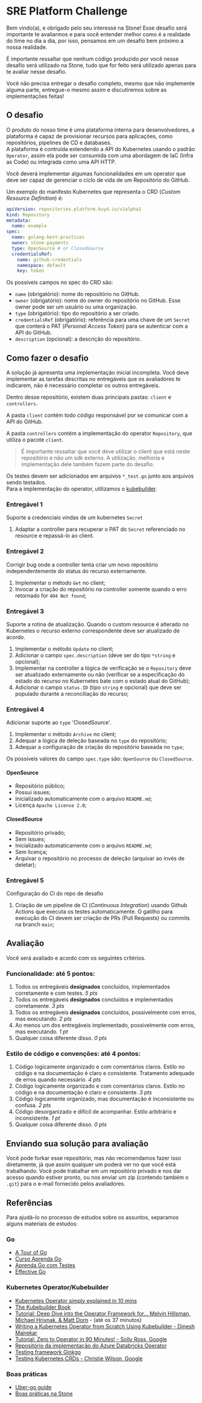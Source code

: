 # SRE Platform Challenge

Bem vindo(a), e obrigado pelo seu interesse na Stone! Esse desafio será importante te avaliarmos e para você entender melhor como é a realidade do time no dia a dia, por isso, pensamos em um desafio bem próximo a nossa realidade.

É importante ressaltar que nenhum código produzido por você nesse desafio será utilizado na Stone, tudo que for feito será utilizado apenas para te avaliar nesse desafio.

Você não precisa entregar o desafio completo, mesmo que não implemente alguma parte, entregue-o mesmo assim e discutiremos sobre as implementações feitas!

## O desafio

O produto do nosso time é uma plataforma interna para desenvolvedores, a plataforma é capaz de provisionar recursos para aplicações, como repositórios, pipelines de CD e databases.  
A plataforma é contruída extendendo a API do Kubernetes usando o padrão `Operator`, assim ela pode ser consumida com uma abordagem de IaC (Infra as Code) ou integrada como uma API HTTP.

Você deverá implementar algumas funcionalidades em um operator que deve ser capaz de gerenciar o ciclo de vida de um Repositório do GitHub.

Um exemplo do manifesto Kubernetes que representa o CRD (_Custom Resource Definition_) é:

```yaml
apiVersion: repositories.platform.buy4.io/v1alpha1
kind: Repository
metadata:
  name: example
spec:
  name: golang-best-practices
  owner: stone-payments
  type: OpenSource # or ClosedSource
  credentialsRef:
    name: github-credentials
    namespace: default
    key: token
```

Os possíveis campos no spec do CRD são:
- `name` (obrigatório): nome do repositório no GitHub.
- `owner` (obrigatório): nome do owner do repositório no GitHub. Esse owner pode ser um usuário ou uma organização.
- `type` (obrigatório): tipo do repositório a ser criado.
- `credentialsRef` (obrigatório): referência para uma chave de um `Secret` que conterá o PAT (_Personal Access Token_) para se autenticar com a API do GitHub.
- `description` (opcional): a descrição do repositório.

## Como fazer o desafio

A solução já apresenta uma implementação inicial incompleta. Você deve implementar as tarefas descritas no entregáveis que os avaliadores te indicarem, não é necessário completar os outros entregáveis.

Dentro desse repositório, existem duas principais pastas: `client` e `controllers`.

A pasta `client` contém todo código responsável por se comunicar com a API do GitHub.

A pasta `controllers` contém a implementação do operator `Repository`, que utiliza o pacote `client`.
> É importante ressaltar que você deve utilizar o client que está neste repositório e não um sdk externo. A utilização, melhoria e implementação dele também fazem parte do desafio.

Os testes devem ser adicionados em arquivos `*_test.go` junto aos arquivos sendo testados.  
Para a implementação do operator, utilizamos o [kubebuilder](https://kubebuilder.io/).

### Entregável 1

Suporte a credenciais vindas de um kubernetes `Secret`  

1. Adaptar a controller para recuperar o PAT do `Secret` referenciado no resource e repassá-lo ao client.

### Entregável 2

Corrigir bug onde a controller tenta criar um novo repositório independentemente do status do recurso externamente.

1. Implementar o método `Get` no client;
2. Invocar a criação do repositório na controller somente quando o erro retornado for `404 Not found`;

### Entregável 3

Suporte a rotina de atualização. Quando o custom resource é alterado no Kubernetes o recurso externo correspondente deve ser atualizado de acordo.

1. Implementar o método `Update` no client;
2. Adicionar o campo `spec.description` (deve ser do tipo `*string` e opcional);
3. Implementar na controller a lógica de verificação se o `Repository` deve ser atualizado externamente ou não (verificar se a especificação do estado do recurso no Kubernetes bate com o estado atual do GitHub);
4. Adicionar o campo `status.ID` (tipo `string` e opcional) que deve ser populado durante a reconciliação do recurso;

### Entregável 4

Adicionar suporte ao `type` 'ClosedSource'. 

1. Implementar o método `Archive` no client;
2. Adequar a lógica de deleção baseada no `type` do repositório;
3. Adequar a configuração de criação do repositório baseada no `type`;

Os possíveis valores do campo `spec.type` são: `OpenSource` ou `ClosedSource`.

#### OpenSource

- Repositório público;
- Possui issues;
- Inicializado automaticamente com o arquivo `README.md`;
- Licença `Apache License 2.0`;

#### ClosedSource

- Repositório privado;
- Sem issues;
- Inicializado automaticamente com o arquivo `README.md`;
- Sem licença;
- Arquivar o repositório no processo de deleção (arquivar ao invés de deletar);

### Entregável 5

Configuração do CI do repo de desafio

1. Criação de um pipeline de CI (_Continuous Integration_) usando Github Actions que executa os testes automaticamente. O gatilho para execução do CI devem ser criação de PRs (Pull Requests) ou commits na branch `main`;

## Avaliação

Você será avaliado e acordo com os seguintes critérios.

### Funcionalidade: até 5 pontos:

1. Todos os entregáveis **designados** concluídos, implementados corretamente e com testes. *5 pts*
1. Todos os entregáveis **designados** concluídos e implementados corretamente. *3 pts*
1. Todos os entregáveis **designados** concluídos, possivelmente com erros, mas executando. *2 pts*
1. Ao menos um dos entregáveis implementado, possivelmente com erros, mas executando. *1 pt*
1. Qualquer coisa diferente disso. *0 pts*

### Estilo de código e convenções: até 4 pontos:

1. Código logicamente organizado e com comentários claros. Estilo no código e na documentação é claro e consistente. Tratamento adequado de erros quando necessário. *4 pts*
1. Código logicamente organizado e com comentários claros. Estilo no código e na documentação é claro e consistente. *3 pts*
1. Código logicamente organizado, mas documentação é inconsistente ou confusa. *2 pts*
1. Código desorganizado e difícil de acompanhar. Estilo arbitrário e inconsistente. *1 pt*
1. Qualquer coisa diferente disso. *0 pts*

## Enviando sua solução para avaliação

Você pode forkar esse repositório, mas não recomendamos fazer isso diretamente, já que assim qualquer um poderá ver no que você está trabalhando.
Você pode trabalhar em um repositório privado e nos dar acesso quando estiver pronto, ou nos enviar um zip (contendo também o `.git`) para o e-mail fornecido pelos avaliadores.

## Referências

Para ajudá-lo no processo de estudos sobre os assuntos, separamos alguns materiais de estudos:

### Go
- [A Tour of Go](https://go.dev/tour/)
- [Curso Aprenda Go](https://youtube.com/playlist?list=PLCKpcjBB_VlBsxJ9IseNxFllf-UFEXOdg)
- [Aprenda Go com Testes](https://larien.gitbook.io/aprenda-go-com-testes/)
- [Effective Go](https://go.dev/doc/effective_go)



### Kubernetes Operator/Kubebuilder

- [Kubernetes Operator simply explained in 10 mins](https://youtu.be/ha3LjlD6g7g)
- [The Kubebuilder Book](https://kubebuilder.io/)
- [Tutorial: Deep Dive into the Operator Framework for... Melvin Hillsman, Michael Hrivnak, & Matt Dorn](https://youtu.be/8_DaCcRMp5I) - (até os 37 minutos)
- [Writing a Kubernetes Operator from Scratch Using Kubebuilder - Dinesh Majrekar](https://youtu.be/LLVoyXjYlYM)
- [Tutorial: Zero to Operator in 90 Minutes! - Solly Ross, Google](https://youtu.be/KBTXBUVNF2I)
- [Repositório da implementação do Azure Databricks Operator](https://github.com/Azure/azure-databricks-operator)
- [Testing framework Ginkgo](https://onsi.github.io/ginkgo/)
- [Testing Kubernetes CRDs - Christie Wilson, Google](https://youtu.be/T4EB0KB1-fc)

### Boas práticas
- [Uber-go guide](https://github.com/uber-go/guide/blob/master/style.md)
- [Boas práticas na Stone](https://github.com/stone-payments/stoneco-best-practices/blob/master/README_pt.md)
